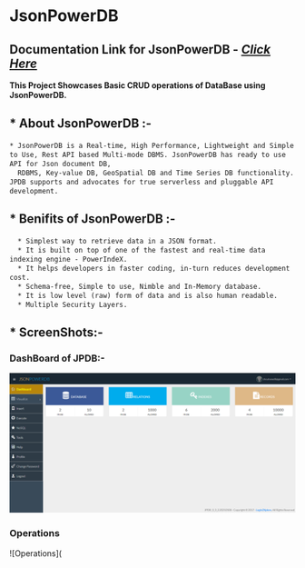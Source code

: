 # JsonPowerDB

## Documentation Link for JsonPowerDB - [*Click Here*](http://login2explore.com/jpdb/docs.html)

**This Project Showcases Basic CRUD operations of DataBase using JsonPowerDB.**

## * About JsonPowerDB :- 
    * JsonPowerDB is a Real-time, High Performance, Lightweight and Simple to Use, Rest API based Multi-mode DBMS. JsonPowerDB has ready to use API for Json document DB, 
      RDBMS, Key-value DB, GeoSpatial DB and Time Series DB functionality. JPDB supports and advocates for true serverless and pluggable API development.

## * Benifits of JsonPowerDB :- 
      * Simplest way to retrieve data in a JSON format.
      * It is built on top of one of the fastest and real-time data indexing engine - PowerIndeX.
      * It helps developers in faster coding, in-turn reduces development cost.
      * Schema-free, Simple to use, Nimble and In-Memory database.
      * It is low level (raw) form of data and is also human readable.
      * Multiple Security Layers.

## * ScreenShots:-
### DashBoard of JPDB:-
![Image of DashBoard of JPDB](https://github.com/Aditya-creator323/JsonPowerDB/blob/main/WebFormExample/images/Screenshot%202021-10-01%20141237.png)

### Operations
![Operations](
